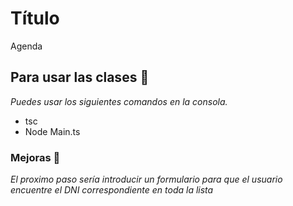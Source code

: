 # Título
Agenda

## Para usar las clases 🚀

_Puedes usar los siguientes comandos en la consola._

* tsc
* Node Main.ts

### Mejoras 🔧

_El proximo paso sería introducir un formulario para que el usuario encuentre el DNI correspondiente en toda la lista_
